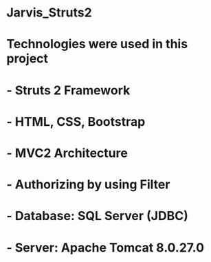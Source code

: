 # Jarvis_Struts2
# Technologies were used in this project
# - Struts 2 Framework
# - HTML, CSS, Bootstrap
# - MVC2 Architecture
# - Authorizing by using Filter
# - Database: SQL Server (JDBC)
# - Server: Apache Tomcat 8.0.27.0
